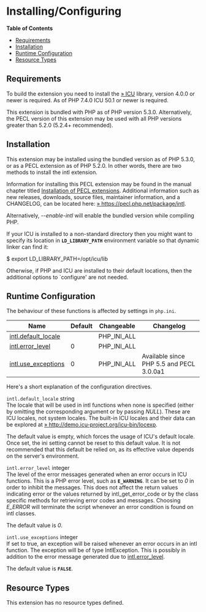 Installing/Configuring
======================

**Table of Contents**

-   [Requirements](/intl/setup.html#Requirements)
-   [Installation](/intl/setup.html#Installation)
-   [Runtime Configuration](/intl/setup.html#Runtime%20Configuration)
-   [Resource Types](/intl/setup.html#Resource%20Types)

Requirements
------------

To build the extension you need to install the
<a href="http://www.icu-project.org/" class="link external">» ICU</a>
library, version 4.0.0 or newer is required. As of PHP 7.4.0 ICU 50.1 or
newer is required.

This extension is bundled with PHP as of PHP version 5.3.0.
Alternatively, the PECL version of this extension may be used with all
PHP versions greater than 5.2.0 (5.2.4+ recommended).

Installation
------------

This extension may be installed using the bundled version as of PHP
5.3.0, or as a PECL extension as of PHP 5.2.0. In other words, there are
two methods to install the intl extension.

Information for installing this PECL extension may be found in the
manual chapter titled
<a href="/install/pecl.html" class="link">Installation of PECL extensions</a>.
Additional information such as new releases, downloads, source files,
maintainer information, and a CHANGELOG, can be located here:
<a href="https://pecl.php.net/package/intl" class="link external">» https://pecl.php.net/package/intl</a>.

Alternatively, *--enable-intl* will enable the bundled version while
compiling PHP.

If your ICU is installed to a non-standard directory then you might want
to specify its location in **`LD_LIBRARY_PATH`** environment variable so
that dynamic linker can find it:

$ export LD\_LIBRARY\_PATH=/opt/icu/lib

Otherwise, if PHP and ICU are installed to their default locations, then
the additional options to \`configure' are not needed.

Runtime Configuration
---------------------

The behaviour of these functions is affected by settings in `php.ini`.

| Name                                                             | Default | Changeable    | Changelog                                |
|------------------------------------------------------------------|---------|---------------|------------------------------------------|
| <a href="/intl/setup.html#" class="link">intl.default_locale</a> |         | PHP\_INI\_ALL |                                          |
| <a href="/intl/setup.html#" class="link">intl.error_level</a>    | 0       | PHP\_INI\_ALL |                                          |
| <a href="/intl/setup.html#" class="link">intl.use_exceptions</a> | 0       | PHP\_INI\_ALL | Available since PHP 5.5 and PECL 3.0.0a1 |

Here's a short explanation of the configuration directives.

`intl.default_locale` <span class="type">string</span>  
The locale that will be used in intl functions when none is specified
(either by omitting the corresponding argument or by passing *NULL*).
These are ICU locales, not system locales. The built-in ICU locales and
their data can be explored at
<a href="http://demo.icu-project.org/icu-bin/locexp" class="link external">» http://demo.icu-project.org/icu-bin/locexp</a>.

The default value is empty, which forces the usage of ICU's default
locale. Once set, the ini setting cannot be reset to this default value.
It is not recommended that this default be relied on, as its effective
value depends on the server's environment.

`intl.error_level` <span class="type">integer</span>  
The level of the error messages generated when an error occurs in ICU
functions. This is a PHP error level, such as **`E_WARNING`**. It can be
set to *0* in order to inhibit the messages. This does not affect the
return values indicating error or the values returned by <span
class="function">intl\_get\_error\_code</span> or by the class specific
methods for retrieving error codes and messages. Choosing *E\_ERROR*
will terminate the script whenever an error condition is found on intl
classes.

The default value is *0*.

`intl.use_exceptions` <span class="type">integer</span>  
If set to true, an exception will be raised whenever an error occurs in
an intl function. The exception will be of type <span
class="classname">IntlException</span>. This is possibly in addition to
the error message generated due to
<a href="/intl/setup.html#" class="link">intl.error_level</a>.

The default value is **`FALSE`**.

Resource Types
--------------

This extension has no resource types defined.
